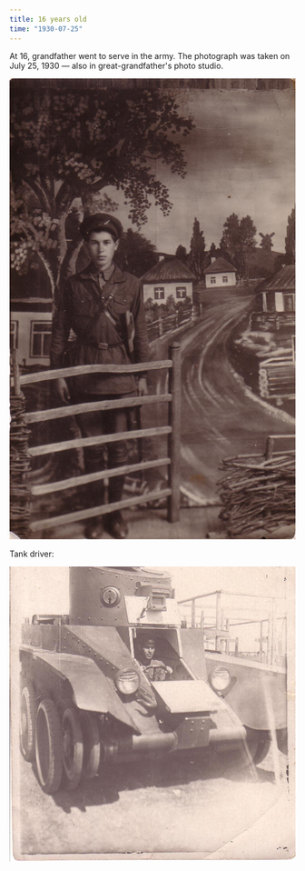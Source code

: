 ```yaml
---
title: 16 years old
time: "1930-07-25"
---
```

At 16, grandfather went to serve in the army.
The photograph was taken on July 25, 1930 —
also in great-grandfather's photo studio.

![16 years old](/files/judka/photo/ded/25-07-1930.jpg)

Tank driver:

![](/files/judka/photo/ded/photo0014.jpg)
